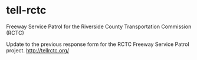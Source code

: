 # tell-rctc
Freeway Service Patrol for the Riverside County Transportation Commission (RCTC)

Update to the previous response form for the RCTC Freeway Service Patrol project.
http://tellrctc.org/

